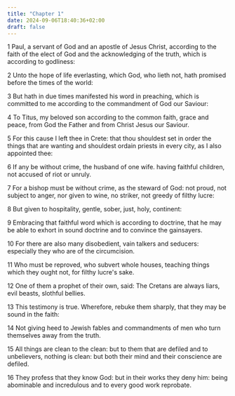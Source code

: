 ```yaml
---
title: "Chapter 1"
date: 2024-09-06T18:40:36+02:00
draft: false
---
```




1 Paul, a servant of God and an apostle of Jesus Christ, according to the faith of the elect of God and the acknowledging of the truth, which is according to godliness:

2 Unto the hope of life everlasting, which God, who lieth not, hath promised before the times of the world:

3 But hath in due times manifested his word in preaching, which is committed to me according to the commandment of God our Saviour:

4 To Titus, my beloved son according to the common faith, grace and peace, from God the Father and from Christ Jesus our Saviour.

5 For this cause I left thee in Crete: that thou shouldest set in order the things that are wanting and shouldest ordain priests in every city, as I also appointed thee:

6 If any be without crime, the husband of one wife. having faithful children, not accused of riot or unruly.

7 For a bishop must be without crime, as the steward of God: not proud, not subject to anger, nor given to wine, no striker, not greedy of filthy lucre:

8 But given to hospitality, gentle, sober, just, holy, continent:

9 Embracing that faithful word which is according to doctrine, that he may be able to exhort in sound doctrine and to convince the gainsayers.

10 For there are also many disobedient, vain talkers and seducers: especially they who are of the circumcision.

11 Who must be reproved, who subvert whole houses, teaching things which they ought not, for filthy lucre's sake.

12 One of them a prophet of their own, said: The Cretans are always liars, evil beasts, slothful bellies.

13 This testimony is true. Wherefore, rebuke them sharply, that they may be sound in the faith:

14 Not giving heed to Jewish fables and commandments of men who turn themselves away from the truth.

15 All things are clean to the clean: but to them that are defiled and to unbelievers, nothing is clean: but both their mind and their conscience are defiled.

16 They profess that they know God: but in their works they deny him: being abominable and incredulous and to every good work reprobate.


